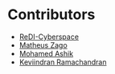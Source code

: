 # Contributors

- [ReDI-Cyberspace](https://github.com/ReDI-Cyberspace)
- [Matheus Zago](https://github.com/mjzago/)
- [Mohamed Ashik](https://github.com/ashik12102)
- [Keviindran Ramachandran](https://github.com/keviinx)

